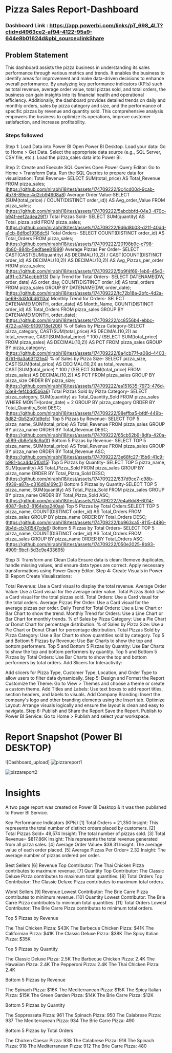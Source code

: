 # Pizza Sales Report-Dashboard

### Dashboard Link : https://app.powerbi.com/links/pT_698_4LT?ctid=d4963ce2-af94-4122-95a9-644e8b01624d&pbi_source=linkShare

## Problem Statement
 
This dashboard assists the pizza business in understanding its sales performance through various metrics and trends. It enables the business to identify areas for improvement and make data-driven decisions to enhance overall performance. By analyzing key performance indicators (KPIs) such as total revenue, average order value, total pizzas sold, and total orders, the business can gain insights into its financial health and operational efficiency. Additionally, the dashboard provides detailed trends on daily and monthly orders, sales by pizza category and size, and the performance of specific pizzas by revenue and quantity sold. This comprehensive analysis empowers the business to optimize its operations, improve customer satisfaction, and increase profitability. 

### Steps followed 
Step 1: Load Data into Power BI
Open Power BI Desktop.
Load your data:
Go to Home > Get Data.
Select the appropriate data source (e.g., SQL Server, CSV file, etc.).
Load the pizza_sales data into Power BI.

Step 2: Create and Execute SQL Queries
Open Power Query Editor:
Go to Home > Transform Data.
Run the SQL Queries to prepare data for visualization:
Total Revenue- SELECT SUM(total_price) AS Total_Revenue FROM pizza_sales;
(https://github.com/nirabhi18/test/assets/174709222/9c4cd00d-9cab-4b78-89ee-4d2cb94608a8) 
Average Order Value-SELECT (SUM(total_price) / COUNT(DISTINCT order_id)) AS Avg_order_Value FROM pizza_sales;
(https://github.com/nirabhi18/test/assets/174709222/5abcbbfd-04e3-470c-b94f-eef2adea29f1) 
Total Pizzas Sold- SELECT SUM(quantity) AS Total_pizza_sold FROM pizza_sales;
(https://github.com/nirabhi18/test/assets/174709222/9d6d8b03-d21f-40dd-a1cb-8dfbd1936dc5) 
Total Orders- SELECT COUNT(DISTINCT order_id) AS Total_Orders FROM pizza_sales;
(https://github.com/nirabhi18/test/assets/174709222/20198b9c-c798-4b80-884b-5edfaee81999) 
Average Pizzas Per Order- SELECT CAST(CAST(SUM(quantity) AS DECIMAL(10,2)) / CAST(COUNT(DISTINCT order_id) AS DECIMAL(10,2)) AS DECIMAL(10,2)) AS Avg_Pizzas_per_order FROM pizza_sales;
(https://github.com/nirabhi18/test/assets/174709222/5b9f4f69-1eb6-45e3-af91-c3714ecbb913) 
Daily Trend for Total Orders- SELECT DATENAME(DW, order_date) AS order_day, COUNT(DISTINCT order_id) AS total_orders FROM pizza_sales GROUP BY DATENAME(DW, order_date);
(https://github.com/nirabhi18/test/assets/174709222/fc72b18a-2bfc-4d2a-be69-3d3fdbd6113a) 
Monthly Trend for Orders- SELECT DATENAME(MONTH, order_date) AS Month_Name, COUNT(DISTINCT order_id) AS Total_Orders FROM pizza_sales GROUP BY DATENAME(MONTH, order_date);
(https://github.com/nirabhi18/test/assets/174709222/cc8556b4-ebbc-4722-a748-9109718ef206) 
% of Sales by Pizza Category-SELECT pizza_category, CAST(SUM(total_price) AS DECIMAL(10,2)) as total_revenue, CAST(SUM(total_price) * 100 / (SELECT SUM(total_price) FROM pizza_sales) AS DECIMAL(10,2)) AS PCT FROM pizza_sales GROUP BY pizza_category;
(https://github.com/nirabhi18/test/assets/174709222/8a4cb77f-a08d-4403-8761-6a3a63f121e4) 
% of Sales by Pizza Size- SELECT pizza_size, CAST(SUM(total_price) AS DECIMAL(10,2)) as total_revenue, CAST(SUM(total_price) * 100 / (SELECT SUM(total_price) FROM pizza_sales) AS DECIMAL(10,2)) AS PCT FROM pizza_sales GROUP BY pizza_size ORDER BY pizza_size;
(https://github.com/nirabhi18/test/assets/174709222/ea151635-7973-476d-b3e8-fef4bdd5b6a6) 
Total Pizzas Sold by Pizza Category- SELECT pizza_category, SUM(quantity) as Total_Quantity_Sold FROM pizza_sales WHERE MONTH(order_date) = 2 GROUP BY pizza_category ORDER BY Total_Quantity_Sold DESC;
(https://github.com/nirabhi18/test/assets/174709222/98effba5-bfdf-449b-8d82-0b52b01d9efc) 
Top 5 Pizzas by Revenue- SELECT TOP 5 pizza_name, SUM(total_price) AS Total_Revenue FROM pizza_sales GROUP BY pizza_name ORDER BY Total_Revenue DESC;
(https://github.com/nirabhi18/test/assets/174709222/65cb52b9-8dfa-420a-a589-db8e1d8c9a0f) 
Bottom 5 Pizzas by Revenue- SELECT TOP 5 pizza_name, SUM(total_price) AS Total_Revenue FROM pizza_sales GROUP BY pizza_name ORDER BY Total_Revenue ASC;
(https://github.com/nirabhi18/test/assets/174709222/3e68fc27-15b6-41c9-b981-bca4da510d15)
Top 5 Pizzas by Quantity- SELECT TOP 5 pizza_name, SUM(quantity) AS Total_Pizza_Sold FROM pizza_sales GROUP BY pizza_name ORDER BY Total_Pizza_Sold DESC;
(https://github.com/nirabhi18/test/assets/174709222/837d9ce7-c98b-4939-a87a-c316d6a169c3) 
Bottom 5 Pizzas by Quantity-SELECT TOP 5 pizza_name, SUM(quantity) AS Total_Pizza_Sold FROM pizza_sales GROUP BY pizza_name ORDER BY Total_Pizza_Sold ASC;
(https://github.com/nirabhi18/test/assets/174709222/7e4a6dd8-6014-4087-9eb3-8164eba240aa) 
Top 5 Pizzas by Total Orders:SELECT TOP 5 pizza_name, COUNT(DISTINCT order_id) AS Total_Orders FROM pizza_sales GROUP BY pizza_name ORDER BY Total_Orders DESC;
(https://github.com/nirabhi18/test/assets/174709222/bb963ca5-8115-4486-9b4d-cb7d1547cde6) 
Bottom 5 Pizzas by Total Orders- SELECT TOP 5 pizza_name, COUNT(DISTINCT order_id) AS Total_Orders FROM pizza_sales GROUP BY pizza_name ORDER BY Total_Orders ASC;
(https://github.com/nirabhi18/test/assets/174709222/050e2025-8b93-4909-9bcf-5d3c9e433695)

Step 3: Transform and Clean Data
Ensure data is clean:
Remove duplicates, handle missing values, and ensure data types are correct.
Apply necessary transformations using Power Query Editor.
Step 4: Create Visuals in Power BI Report
Create Visualizations:

Total Revenue: Use a Card visual to display the total revenue.
Average Order Value: Use a Card visual for the average order value.
Total Pizzas Sold: Use a Card visual for the total pizzas sold.
Total Orders: Use a Card visual for the total orders.
Average Pizzas Per Order: Use a Card visual for the average pizzas per order.
Daily Trend for Total Orders: Use a Line Chart or Bar Chart to show the trend.
Monthly Trend for Orders: Use a Line Chart or Bar Chart for monthly trends.
% of Sales by Pizza Category: Use a Pie Chart or Donut Chart for percentage distribution.
% of Sales by Pizza Size: Use a Pie Chart or Donut Chart for percentage distribution.
Total Pizzas Sold by Pizza Category: Use a Bar Chart to show quantities sold by category.
Top 5 and Bottom 5 Pizzas by Revenue: Use Bar Charts to show the top and bottom performers.
Top 5 and Bottom 5 Pizzas by Quantity: Use Bar Charts to show the top and bottom performers by quantity.
Top 5 and Bottom 5 Pizzas by Total Orders: Use Bar Charts to show the top and bottom performers by total orders.
Add Slicers for Interactivity:

Add slicers for Pizza Type, Customer Type, Location, and Order Type to allow users to filter data dynamically.
Step 5: Design and Format the Report
Customize the Theme:
Go to View > Themes and choose a theme or create a custom theme.
Add Titles and Labels:
Use text boxes to add report titles, section headers, and labels to visuals.
Add Company Branding:
Insert the company's logo and other branding elements using the Insert tab.
Optimize Layout:
Arrange visuals logically and ensure the layout is clean and easy to navigate.
Step 6: Publish and Share the Report
Save the Report.
Publish to Power BI Service:
Go to Home > Publish and select your workspace.
      

 # Report Snapshot (Power BI DESKTOP)

 
![Dashboard_upload] 
![pizzareport1](https://github.com/nirabhi18/test/assets/174709222/2437db11-5b6b-4c70-84bd-c24a3a3771a7) 

![pizzareport2](https://github.com/nirabhi18/test/assets/174709222/12eeb436-6663-4c74-99ca-79d7b41cebd9)


# Insights

A two page report was created on Power BI Desktop & it was then published to Power BI Service.

Key Performance Indicators (KPIs)
[1] Total Orders = 21,350
Insight: This represents the total number of distinct orders placed by customers.
[2] Total Pizzas Sold= 49,574
Insight: The total number of pizzas sold.
[3] Total Revenue= $817.86K
Insight: This represents the total revenue generated from all pizza sales.
[4] Average Order Value= $38.31
Insight: The average value of each order placed.
[5] Average Pizzas Per Order= 2.32
Insight: The average number of pizzas ordered per order.

Best Sellers
[6] Revenue
Top Contributor: The Thai Chicken Pizza contributes to maximum revenue.
[7] Quantity
Top Contributor: The Classic Deluxe Pizza contributes to maximum total quantities.
[8] Total Orders
Top Contributor: The Classic Deluxe Pizza contributes to maximum total orders.

Worst Sellers
[9] Revenue
Lowest Contributor: The Brie Carre Pizza contributes to minimum revenue.
[10] Quantity
Lowest Contributor: The Brie Carre Pizza contributes to minimum total quantities.
[11] Total Orders
Lowest Contributor: The Brie Carre Pizza contributes to minimum total orders.

Top 5 Pizzas by Revenue

The Thai Chicken Pizza: $43K
The Barbecue Chicken Pizza: $41K
The Californian Pizza: $41K
The Classic Deluxe Pizza: $38K
The Spicy Italian Pizza: $35K

Top 5 Pizzas by Quantity

The Classic Deluxe Pizza: 2.5K
The Barbecue Chicken Pizza: 2.4K
The Hawaiian Pizza: 2.4K
The Pepperoni Pizza: 2.4K
The Thai Chicken Pizza: 2.4K

Bottom 5 Pizzas by Revenue

The Spinach Pizza: $16K
The Mediterranean Pizza: $15K
The Spicy Italian Pizza: $15K
The Green Garden Pizza: $14K
The Brie Carre Pizza: $12K

Bottom 5 Pizzas by Quantity

The Soppressata Pizza: 961
The Spinach Pizza: 950
The Calabrese Pizza: 937
The Mediterranean Pizza: 934
The Brie Carre Pizza: 490

Bottom 5 Pizzas by Total Orders

The Chicken Caesar Pizza: 938
The Calabrese Pizza: 918
The Spinach Pizza: 918
The Mediterranean Pizza: 912
The Brie Carre Pizza: 480
